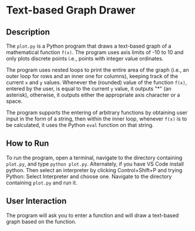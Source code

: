 # Text-based Graph Drawer

## Description
The `plot.py` is a Python program that draws a text-based graph of a mathematical function `f(x)`. The program uses axis limits of -10 to 10 and only plots discrete points i.e., points with integer value ordinates.

The program uses nested loops to print the entire area of the graph (i.e., an outer loop for rows and an inner one for columns), keeping track of the current `x` and `y` values. Whenever the (rounded) value of the function `f(x)`, entered by the user, is equal to the current `y` value, it outputs "*" (an asterisk), otherwise, it outputs either the appropriate axis character or a space.

The program supports the entering of arbitrary functions by obtaining user input in the form of a string, then within the inner loop, whenever `f(x)` is to be calculated, it uses the Python `eval` function on that string.

## How to Run
To run the program, open a terminal, navigate to the directory containing `plot.py`, and type `python plot.py`.
Alternately, if you have VS Code install python. Then select an interpreter by clicking Control+Shift+P and trying Python: Select Interpreter and choose one. Navigate to the directory containing `plot.py` and run it.

## User Interaction
The program will ask you to enter a function and will draw a text-based graph based on the function.